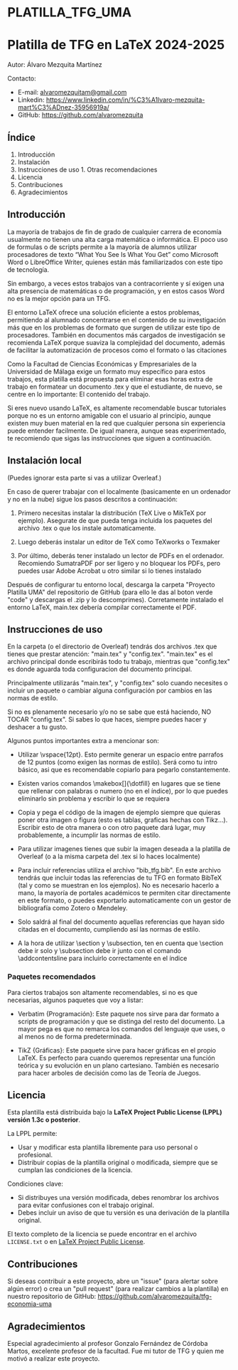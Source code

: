 
# PLATILLA_TFG_UMA 
# Platilla de TFG en LaTeX 2024-2025

Autor: Álvaro Mezquita Martínez 

Contacto: 
- E-mail: alvaromezquitam@gmail.com
- Linkedin: https://www.linkedin.com/in/%C3%A1lvaro-mezquita-mart%C3%ADnez-35956919a/
- GitHub: https://github.com/alvaromezquita 

## Índice 

1. Introducción 
2. Instalación
3. Instrucciones de uso 
        1. Otras recomendaciones 
4. Licencia  
5. Contribuciones
6. Agradecimientos

## Introducción

La mayoría de trabajos de fin de grado de cualquier carrera de economía usualmente no tienen una alta carga matemática o informática. El poco uso de formulas o de scripts permite a la mayoría de alumnos utilizar procesadores de texto “What You See Is What You Get” como Microsoft Word o LibreOffice Writer, quienes están más familiarizados con este tipo de tecnología. 

Sin embargo, a veces estos trabajos van a contracorriente y sí exigen una alta presencia de matemáticas o de programación, y en estos casos Word no es la mejor opción para un TFG. 

El entorno LaTeX ofrece una solución eficiente a estos problemas, permitiendo al alumnado concentrarse en el contenido de su investigación más que en los problemas de formato que surgen de utilizar este tipo de procesadores. También en documentos más cargados de investigación se recomienda LaTeX porque suaviza la complejidad del documento, además de facilitar la automatización de procesos como el formato o las citaciones 

Como la Facultad de Ciencias Económicas y Empresariales de la Universidad de Málaga exige un formato muy específico para estos trabajos, esta platilla está propuesta para eliminar esas horas extra de trabajo en formatear un documento .tex y que el estudiante, de nuevo, se centre en lo importante: El contenido del trabajo. 

Si eres nuevo usando LaTeX, es altamente recomendable buscar tutoriales porque no es un entorno amigable con el usuario al principio, aunque existen muy buen material en la red que cualquier persona sin experiencia puede entender facilmente. De igual manera, aunque seas experimentado, te recomiendo que sigas las instrucciones que siguen a continuación.

## Instalación local

(Puedes ignorar esta parte si vas a utilizar Overleaf.) 

En caso de querer trabajar con el localmente (basicamente en un ordenador y no en la nube) sigue los pasos descritos a continuación: 

1. Primero necesitas instalar la distribución (TeX Live o MikTeX por ejemplo). Asegurate de que pueda tenga incluida los paquetes del archivo .tex o que los instale automaticamente. 

2. Luego deberás instalar un editor de TeX como TeXworks o Texmaker 

3. Por último, deberás tener instalado un lector de PDFs en el ordenador. Recomiendo SumatraPDF por ser ligero y no bloquear los PDFs, pero puedes usar Adobe Acrobat u otro similar si lo tienes instalado 

Después de configurar tu entorno local, descarga la carpeta "Proyecto Platilla UMA" del repositorio de GitHub (para ello le das al boton verde "code" y descargas el .zip y lo descomprimes). Corretamente instalado el entorno LaTeX, main.tex debería compilar correctamente el PDF.


## Instrucciones de uso 

En la carpeta (o el directorio de Overleaf) tendrás dos archivos .tex que tienes que prestar atención: "main.tex" y "config.tex". "main.tex" es el archivo principal donde escribirás todo tu trabajo, mientras que "config.tex" es donde aguarda toda configuracion del documento principal. 

Principalmente utilizarás "main.tex", y "config.tex" solo cuando necesites o incluir un paquete o cambiar alguna configuración por cambios en las normas de estilo. 

Si no es plenamente necesario y/o no se sabe que está haciendo, NO TOCAR "config.tex". Si sabes lo que haces, siempre puedes hacer y deshacer a tu gusto. 

Algunos puntos importantes extra a mencionar son: 

- Utilizar \vspace{12pt}. Esto permite generar un espacio entre parrafos de 12 puntos (como exigen las normas de estilo). Será como tu intro básico, asi que es recomendable copiarlo para pegarlo constantemente. 

- Existen varios comandos \makebox[]{\dotfill} en lugares que se tiene que rellenar con palabras o numero (no en el índice), por lo que puedes eliminarlo sin problema y escribir lo que se requiera

- Copia y pega el código de la imagen de ejemplo siempre que quieras poner otra imagen o figura (esto es tablas, graficas hechas con Tikz...). Escribir esto de otra manera o con otro paquete dará lugar, muy probablemente, a incumplir las normas de estilo. 

- Para utilizar imagenes tienes que subir la imagen deseada a la platilla de Overleaf (o a la misma carpeta del .tex si lo haces localmente)

- Para incluir referencias utiliza el archivo "bib_tfg.bib". En este archivo tendrás que incluir todas las referencias de tu TFG en formato BibTeX (tal y como se muestran en los ejemplos). No es necesario hacerlo a mano, la mayoría de portales académicos te permiten citar directamente en este formato, o puedes exportarlo automaticamente con un gestor de bibliografía como Zotero o Mendeley. 

- Solo saldrá al final del documento aquellas referencias que hayan sido citadas en el documento, cumpliendo así las normas de estilo. 

- A la hora de utilizar \section y \subsection, ten en cuenta que \section debe ir solo y \subsection debe ir junto con el comando \addcontentsline para incluirlo correctamente en el índice

### Paquetes recomendados

Para ciertos trabajos son altamente recomendables, si no es que necesarias, algunos paquetes que voy a listar: 

- Verbatim {Programación}: Este paquete nos sirve para dar formato a scripts de programación y que se distinga del resto del documento. La mayor pega es que no remarca los comandos del lenguaje que uses, o al menos no de forma predeterminada. 

- TikZ {Gráficas}: Este paquete sirve para hacer gráficas en el propio LaTeX. Es perfecto para cuando queremos representar una función teórica y su evolución en un plano cartesiano. También es necesario para hacer arboles de decisión como las de Teoría de Juegos. 

## Licencia 

Esta plantilla está distribuida bajo la **LaTeX Project Public License (LPPL) versión 1.3c o posterior**.

La LPPL permite:

- Usar y modificar esta plantilla libremente para uso personal o profesional.
- Distribuir copias de la plantilla original o modificada, siempre que se cumplan las condiciones de la licencia.

Condiciones clave:
- Si distribuyes una versión modificada, debes renombrar los archivos para evitar confusiones con el trabajo original.
- Debes incluir un aviso de que tu versión es una derivación de la plantilla original.

El texto completo de la licencia se puede encontrar en el archivo `LICENSE.txt` o en [LaTeX Project Public License](https://www.latex-project.org/lppl/).


## Contribuciones 

Si deseas contribuir a este proyecto, abre un "issue" (para alertar sobre algún error) o crea un "pull request" (para realizar cambios a la plantilla) en nuestro repositorio de GitHub: https://github.com/alvaromezquita/tfg-economia-uma  

## Agradecimientos 

Especial agradecimiento al profesor Gonzalo Fernández de Córdoba Martos, excelente profesor de la facultad. Fue mi tutor de TFG y quien me motivó a realizar este proyecto.
